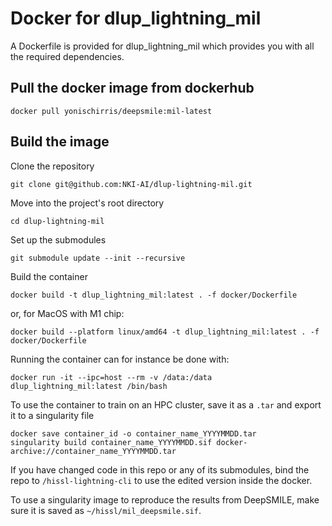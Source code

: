# Docker for dlup_lightning_mil
A Dockerfile is provided for dlup_lightning_mil which provides you with all the required dependencies.

## Pull the docker image from dockerhub
```
docker pull yonischirris/deepsmile:mil-latest
```

## Build the image

Clone the repository
```
git clone git@github.com:NKI-AI/dlup-lightning-mil.git
```

Move into the project's root directory
```
cd dlup-lightning-mil
```

Set up the submodules
```
git submodule update --init --recursive
```

Build the container
```
docker build -t dlup_lightning_mil:latest . -f docker/Dockerfile
```

or, for MacOS with M1 chip:
```
docker build --platform linux/amd64 -t dlup_lightning_mil:latest . -f docker/Dockerfile
```

Running the container can for instance be done with:
```
docker run -it --ipc=host --rm -v /data:/data dlup_lightning_mil:latest /bin/bash
```

To use the container to train on an HPC cluster, save it as a `.tar` and export it to a singularity file

```
docker save container_id -o container_name_YYYYMMDD.tar
singularity build container_name_YYYYMMDD.sif docker-archive://container_name_YYYYMMDD.tar
```

If you have changed code in this repo or any of its submodules, bind the repo to `/hissl-lightning-cli` to use
the edited version inside the docker.

To use a singularity image to reproduce the results from DeepSMILE, make sure it is saved as `~/hissl/mil_deepsmile.sif`.
